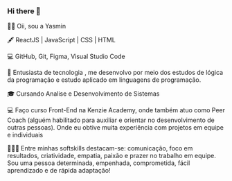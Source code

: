 ### Hi there 👋

👧🏾  Oii, sou a Yasmin 

🖋️ ReactJS | JavaScript | CSS | HTML

💻 GitHub, Git, Figma, Visual  Studio Code

🧠 Entusiasta de tecnologia , me desenvolvo por meio dos estudos de lógica da programação e estudo aplicado em linguagens de programação.

🎓 Cursando Analise e Desenvolvimento de Sistemas 

💻 Faço curso Front-End na Kenzie Academy, onde também atuo como Peer Coach (alguém habilitado para auxiliar e orientar no desenvolvimento de outras pessoas). Onde eu obtive muita experiência com projetos em equipe e individuais 

👩🏾‍🎓 Entre minhas softskills destacam-se: comunicação, foco em resultados, criatividade, empatia, paixão e prazer no trabalho em equipe.
Sou uma pessoa determinada, empenhada, comprometida, fácil aprendizado e de rápida adaptação!
